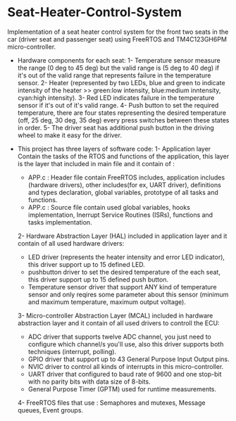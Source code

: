 # Seat-Heater-Control-System
Implementation of a seat heater control system for the front two seats in the car (driver seat and passenger  seat) using FreeRTOS and TM4C123GH6PM micro-controller. 

- Hardware components for each seat:
  1- Temperature sensor measure the range (0 deg to 45 deg) but the valid range is (5 deg to 40 deg) if it's out of the valid range that represents failure in the temperature sensor.
  2- Heater (represented by two LEDs, blue and green to indicate intensity of the heater  >> green:low intensity, blue:medium inntensity, cyan:high intensity).
  3- Red LED indicates failure in the temperature sensor if it's out of it's valid range.
  4- Push button to set the required temperature, there are four states representing the desired temperature (off, 25 deg, 30 deg, 35 deg) every press switches between these states in order.
    5- The driver seat has additional push button in the driving wheel to make it easy for the driver.

- This project has three layers of software code:
  1- Application layer Contain the tasks of the RTOS and functions of the application, this layer is the layer that included in main file and it contain of :
    - APP.c : Header file contain FreeRTOS includes, application includes (hardware drivers), other includes(for ex, UART driver), definitions and types declaration, global variables, prototype of all tasks and          functions.
    - APP.c : Source file contain used global variables, hooks implementation, Inerrupt Service Routines (ISRs), functions and tasks implementation.

  2- Hardware Abstraction Layer (HAL) included in application layer and it contain of all used hardware drivers:
    - LED driver (represents the heater intensity and error LED indicator), this driver support up to 15 defined LED.
    - pushbutton driver to set the desired temperature of the each seat, this driver support up to 15 defined push button.
    - Temperature sensor driver that  support ANY kind of temperature sensor and only reqires some parameter about this sensor (minimum and maximum temperature, maximum output voltage).
 
  3- Micro-controller Abstraction Layer (MCAL) included in hardware abstraction layer and it contain of all used drivers to controll the ECU:
    - ADC driver that supports twelve ADC channel, you just need to configure which channel/s you'll use, also this driver supports both techniques (interrupt, polling).
    - GPIO driver that support up to 43 General Purpose Input Output pins.
    - NVIC driver to control all kinds of interrupts in this micro-controller.
    - UART driver that configured to baud rate of 9600 and one stop-bit with no parity bits with data size of 8-bits.
    - General Purpose Timer (GPTM) used for runtime measurements.
 
  4- FreeRTOS files that use : Semaphores and mutexes, Message queues, Event groups.



  
